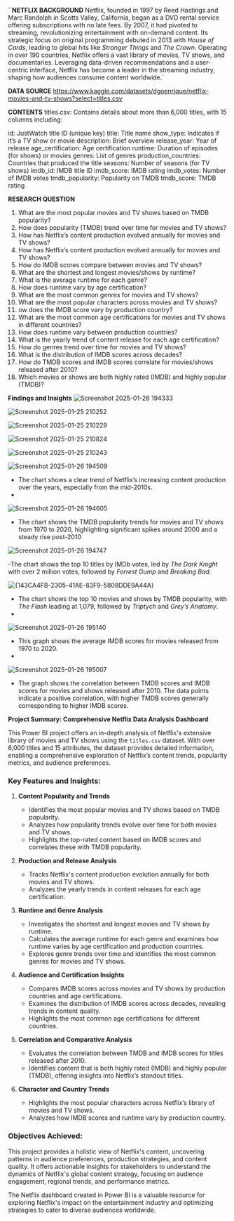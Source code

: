 ``**NETFLIX BACKGROUND**
Netflix, founded in 1997 by Reed Hastings and Marc Randolph in Scotts Valley, California, began as a DVD rental service offering subscriptions with no late fees. By 2007, it had pivoted to streaming, revolutionizing entertainment with on-demand content. Its strategic focus on original programming debuted in 2013 with *House of Cards*, leading to global hits like *Stranger Things* and *The Crown*. Operating in over 190 countries, Netflix offers a vast library of movies, TV shows, and documentaries. Leveraging data-driven recommendations and a user-centric interface, Netflix has become a leader in the streaming industry, shaping how audiences consume content worldwide.`

**DATA SOURCE** 
https://www.kaggle.com/datasets/dgoenrique/netflix-movies-and-tv-shows?select=titles.csv

**CONTENTS**
titles.csv: Contains details about more than 6,000 titles, with 15 columns including:

id: JustWatch title ID (unique key)
title: Title name
show_type: Indicates if it’s a TV show or movie
description: Brief overview
release_year: Year of release
age_certification: Age certification
runtime: Duration of episodes (for shows) or movies
genres: List of genres
production_countries: Countries that produced the title
seasons: Number of seasons (for TV shows)
imdb_id: IMDB title ID
imdb_score: IMDB rating
imdb_votes: Number of IMDB votes
tmdb_popularity: Popularity on TMDB
tmdb_score: TMDB rating

**RESEARCH QUESTION**
1. What are the most popular movies and TV shows based on TMDB popularity?
2. How does popularity (TMDB) trend over time for movies and TV shows?
3. How has Netflix’s content production evolved annually for movies and TV shows?
4. How has Netflix’s content production evolved annually for movies and TV shows?
5. How do IMDB scores compare between movies and TV shows?
6. What are the shortest and longest movies/shows by runtime?
7. What is the average runtime for each genre?
8. How does runtime vary by age certification?
9.  What are the most common genres for movies and TV shows?
10.  What are the most popular characters across movies and TV shows?
11.  ow does the IMDB score vary by production country?
12.  What are the most common age certifications for movies and TV shows in different countries?
13.  How does runtime vary between production countries?
14.  What is the yearly trend of content release for each age certification?
15.  How do genres trend over time for movies and TV shows?
16.   What is the distribution of IMDB scores across decades?
17.   How do TMDB scores and IMDB scores correlate for movies/shows released after 2010?
18.   Which movies or shows are both highly rated (IMDB) and highly popular (TMDB)?

**Findings and Insights**
![Screenshot 2025-01-26 194333](https://github.com/user-attachments/assets/8ad1485c-5d19-4ead-80d3-4223052d3b9b)

![Screenshot 2025-01-25 210252](https://github.com/user-attachments/assets/eaccfe00-a619-4733-baf6-f1c4ace0c47f)

![Screenshot 2025-01-25 210229](https://github.com/user-attachments/assets/1d08b5c6-361b-447a-b27a-9643a44cae3b)

![Screenshot 2025-01-25 210824](https://github.com/user-attachments/assets/5ab46cb5-023b-4a56-bed3-fe9a94c950ee)

![Screenshot 2025-01-25 210243](https://github.com/user-attachments/assets/0c2baee8-b9a7-4ca3-bb25-959d0928e036)


![Screenshot 2025-01-26 194509](https://github.com/user-attachments/assets/5d1d5a50-cbbb-4f67-912a-f9663ac17d0a)

- The chart shows a clear trend of Netflix’s increasing content production over the years, especially from the mid-2010s.
- 
![Screenshot 2025-01-26 194605](https://github.com/user-attachments/assets/01e1129c-4c0f-438b-8f48-292bfe5e0a4f)

- The chart shows the TMDB popularity trends for movies and TV shows from 1970 to 2020, highlighting significant spikes around 2000 and a steady rise post-2010

![Screenshot 2025-01-26 194747](https://github.com/user-attachments/assets/2a235efd-eac5-45d2-824b-9fc214bbc5d1)

-The chart shows the top 10 titles by IMDb votes, led by *The Dark Knight* with over 2 million votes, followed by *Forrest Gump* and *Breaking Bad*.

![{143CA4FB-2305-41AE-83F9-5808DDE9A44A}](https://github.com/user-attachments/assets/3b8545a9-d71d-43d4-877b-0fe8875a31e2)

- The chart shows the top 10 movies and shows by TMDB popularity, with *The Flash* leading at 1,079, followed by *Triptych* and *Grey’s Anatomy*.
- 
![Screenshot 2025-01-26 195140](https://github.com/user-attachments/assets/62308586-99ed-4af7-b1f7-d32b9da171aa)

- This graph shows the average IMDB scores for movies released from 1970 to 2020.
- 
![Screenshot 2025-01-26 195007](https://github.com/user-attachments/assets/65012714-ad08-47a1-8e5b-050bf5e08018)

- The graph shows the correlation between TMDB scores and IMDB scores for movies and shows released after 2010. The data points indicate a positive correlation, 
   with higher TMDB scores generally corresponding to higher IMDB scores.

**Project Summary: Comprehensive Netflix Data Analysis Dashboard**  

This Power BI project offers an in-depth analysis of Netflix's extensive library of movies and TV shows using the `titles.csv` dataset. With over 6,000 titles and 15 attributes, the dataset provides detailed information, enabling a comprehensive exploration of Netflix’s content trends, popularity metrics, and audience preferences.  

### Key Features and Insights:  

1. **Content Popularity and Trends**  
   - Identifies the most popular movies and TV shows based on TMDB popularity.  
   - Analyzes how popularity trends evolve over time for both movies and TV shows.  
   - Highlights the top-rated content based on IMDB scores and correlates these with TMDB popularity.  

2. **Production and Release Analysis**  
   - Tracks Netflix's content production evolution annually for both movies and TV shows.  
   - Analyzes the yearly trends in content releases for each age certification.  

3. **Runtime and Genre Analysis**  
   - Investigates the shortest and longest movies and TV shows by runtime.  
   - Calculates the average runtime for each genre and examines how runtime varies by age certification and production countries.  
   - Explores genre trends over time and identifies the most common genres for movies and TV shows.  

4. **Audience and Certification Insights**  
   - Compares IMDB scores across movies and TV shows by production countries and age certifications.  
   - Examines the distribution of IMDB scores across decades, revealing trends in content quality.  
   - Highlights the most common age certifications for different countries.  

5. **Correlation and Comparative Analysis**  
   - Evaluates the correlation between TMDB and IMDB scores for titles released after 2010.  
   - Identifies content that is both highly rated (IMDB) and highly popular (TMDB), offering insights into Netflix’s standout titles.  

6. **Character and Country Trends**  
   - Highlights the most popular characters across Netflix’s library of movies and TV shows.  
   - Analyzes how IMDB scores and runtime vary by production country.  

### Objectives Achieved:  
This project provides a holistic view of Netflix's content, uncovering patterns in audience preferences, production strategies, and content quality. It offers actionable insights for stakeholders to understand the dynamics of Netflix's global content strategy, focusing on audience engagement, regional trends, and performance metrics.  

The Netflix dashboard created in Power BI is a valuable resource for exploring Netflix's impact on the entertainment industry and optimizing strategies to cater to diverse audiences worldwide.


